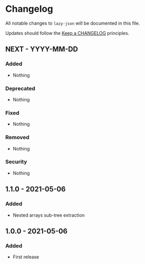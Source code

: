 # Changelog

All notable changes to `lazy-json` will be documented in this file.

Updates should follow the [Keep a CHANGELOG](http://keepachangelog.com/) principles.

## NEXT - YYYY-MM-DD

### Added
- Nothing

### Deprecated
- Nothing

### Fixed
- Nothing

### Removed
- Nothing

### Security
- Nothing


## 1.1.0 - 2021-05-06

### Added
- Nested arrays sub-tree extraction


## 1.0.0 - 2021-05-06

### Added
- First release
